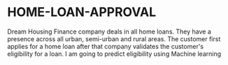 # HOME-LOAN-APPROVAL
Dream Housing Finance company deals in all home loans. They have a presence across all urban, semi-urban and rural areas. The customer first applies for a home loan after that company validates the customer's eligibility for a loan. I am going to predict eligibility using Machine learning
